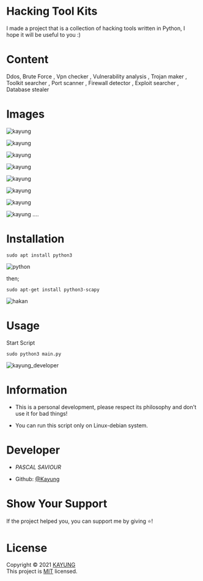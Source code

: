 # Hacking Tool Kits

I made a project that is a collection of hacking tools written in Python, I hope it will be useful to you :)

# Content

Ddos, Brute Force , Vpn checker , Vulnerability analysis , Trojan maker , Toolkit searcher , Port scanner , Firewall detector , Exploit searcher , Database stealer


# Images 

![kayung](https://media.discordapp.net/attachments/867052919332536360/871476628931354664/Screenshot_2021-08-01_223622.png?width=1025&height=424)

![kayung](https://media.discordapp.net/attachments/867052919332536360/871477113478320168/Screenshot_2021-08-01_223841.png)

![kayung](https://media.discordapp.net/attachments/867052919332536360/871477373244149760/Screenshot_2021-08-01_223943.png?width=1025&height=394)

![kayung](https://media.discordapp.net/attachments/870335421601681438/870792676402950215/Screenshot_2021-07-31_011844.png?width=1025&height=433)

![kayung](https://media.discordapp.net/attachments/870335421601681438/870796514161741824/Screenshot_2021-07-31_013357.png?width=1025&height=430)

![kayung](https://media.discordapp.net/attachments/867052919332536360/871478027245207592/Screenshot_2021-08-01_224215.png)

![kayung](https://media.discordapp.net/attachments/867052919332536360/871478267578826772/Screenshot_2021-08-01_224317.png?width=1025&height=362)

![kayung](https://media.discordapp.net/attachments/867052919332536360/871479420903391242/Screenshot_2021-08-01_224749.png)
....

# Installation

````
sudo apt install python3
````

![python](https://media.discordapp.net/attachments/867052919332536360/871481596874752030/Screenshot_2021-08-01_225633.png)

then;

````
sudo apt-get install python3-scapy
````
![hakan](https://media.discordapp.net/attachments/871383768458481705/871485609078849606/unknown.png)




# Usage

Start Script
````
sudo python3 main.py
````


![kayung_developer](https://media.discordapp.net/attachments/870335421601681438/870795608703791104/Screenshot_2021-07-31_013024.png)


# Information

* This is a personal development, please respect its philosophy and don't use it for bad things!

* You can run this script only on Linux-debian system.


# Developer

* *PASCAL SAVIOUR*

* Github: [@Kayung](https://github.com/kayung-developer) 



# Show Your Support

If the project helped you, you can support me by giving ⭐️!

# License

Copyright © 2021 [KAYUNG](https://github.com/kayung-developer)<br />
This project is [MIT](https://github.com/kayung-developer/Hacking-tools/blob/main/LICENSE) licensed.
